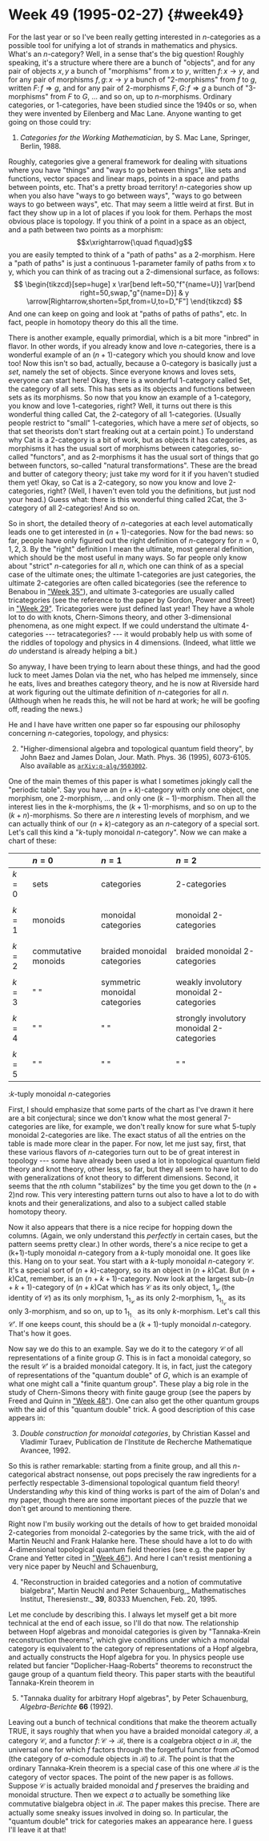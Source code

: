 # Week 49 (1995-02-27) {#week49}

For the last year or so I've been really getting interested in
$n$-categories as a possible tool for unifying a lot of strands in
mathematics and physics. What's an $n$-category? Well, in a sense that's
the big question! Roughly speaking, it's a structure where there are a
bunch of "objects", and for any pair of objects $x,y$ a bunch of
"morphisms" from $x$ to $y$, written $f\colon x \to y$, and for any pair of
morphisms $f, g\colon x \to y$ a bunch of "2-morphisms" from $f$ to $g$, written $F\colon f \Rightarrow g$, and for any pair of 2-morphisms $F, G\colon f \Rightarrow g$ a bunch of
"3-morphisms" from $F$ to $G$, ... and so on, up to $n$-morphisms. Ordinary
categories, or 1-categories, have been studied since the 1940s or so,
when they were invented by Eilenberg and Mac Lane. Anyone wanting to get
going on those could try:

1) _Categories for the Working Mathematician_, by S. Mac Lane, Springer, Berlin, 1988.

Roughly, categories give a general framework for dealing with situations
where you have "things" and "ways to go between things", like sets
and functions, vector spaces and linear maps, points in a space and
paths between points, etc. That's a pretty broad territory!
$n$-categories show up when you also have "ways to go between ways",
"ways to go between ways to go between ways", etc. That may seem a
little weird at first. But in fact they show up in a lot of places if
you look for them. Perhaps the most obvious place is topology. If you
think of a point in a space as an object, and a path between two points
as a morphism:
$$x\xrightarrow{\quad f\quad}g$$
you are easily tempted to think of a "path of paths" as a 2-morphism.
Here a "path of paths" is just a continuous 1-parameter family of
paths from x to y, which you can think of as tracing out a 2-dimensional
surface, as follows:
$$
  \begin{tikzcd}[sep=huge]
    x
      \rar[bend left=50,"f"{name=U}]
      \rar[bend right=50,swap,"g"{name=D}]
    & y
      \arrow[Rightarrow,shorten=5pt,from=U,to=D,"F"]
  \end{tikzcd}
$$
And one can keep on going and look at "paths of paths of paths", etc.
In fact, people in homotopy theory do this all the time.

There is another example, equally primordial, which is a bit more
"inbred" in flavor. In other words, if you already know and love
$n$-categories, there is a wonderful example of an $(n+1)$-category which
you should know and love too! Now this isn't so bad, actually, because
a 0-category is basically just a *set*, namely the set of objects. Since
everyone knows and loves sets, everyone can start here! Okay, there is a
wonderful 1-category called Set, the category of all sets. This has sets
as its objects and functions between sets as its morphisms. So now that
you know an example of a 1-category, you know and love 1-categories,
right? Well, it turns out there is this wonderful thing called Cat, the
2-category of all 1-categories. (Usually people restrict to "small"
1-categories, which have a mere *set* of objects, so that set theorists
don't start freaking out at a certain point.) To understand why Cat is
a 2-category is a bit of work, but as objects it has categories, as
morphisms it has the usual sort of morphisms between categories,
so-called "functors", and as 2-morphisms it has the usual sort of
things that go between functors, so-called "natural transformations".
These are the bread and butter of category theory; just take my word for
it if you haven't studied them yet! Okay, so Cat is a 2-category, so
now you know and love 2-categories, right? (Well, I haven't even told
you the definitions, but just nod your head.) Guess what: there is this
wonderful thing called 2Cat, the 3-category of all 2-categories! And so
on.

So in short, the detailed theory of $n$-categories at each level
automatically leads one to get interested in $(n+1)$-categories. Now for
the bad news: so far, people have only figured out the right definition
of $n$-category for $n = 0, 1, 2, 3$. By the "right" definition I mean
the ultimate, most general definition, which should be the most useful
in many ways. So far people only know about "strict" $n$-categories for
all $n$, which one can think of as a special case of the ultimate ones;
the ultimate 1-categories are just categories, the ultimate 2-categories
are often called bicategories (see the reference to Benabou in
["Week 35"](#week35)), and ultimate 3-categories are usually called
tricategories (see the reference to the paper by Gordon, Power and
Street) in ["Week 29"](#week29). Tricategories were just defined last
year! They have a whole lot to do with knots, Chern-Simons theory, and
other 3-dimensional phenomena, as one might expect. If we could
understand the ultimate 4-categories --- tetracategories? --- it would
probably help us with some of the riddles of topology and physics in 4
dimensions. (Indeed, what little we *do* understand is already helping a
bit.)

So anyway, I have been trying to learn about these things, and had the
good luck to meet James Dolan via the net, who has helped me immensely,
since he eats, lives and breathes category theory, and he is now at
Riverside hard at work figuring out the ultimate definition of
$n$-categories for all $n$. (Although when he reads this, he will not be
hard at work; he will be goofing off, reading the news.)

He and I have have written one paper so far espousing our philosophy
concerning $n$-categories, topology, and physics:

2) "Higher-dimensional algebra and topological quantum field theory", by John Baez and James Dolan, Jour. Math. Phys. 36 (1995), 6073-6105. Also available as [`arXiv:q-alg/9503002`](http://arxiv.org/abs/q-alg/9503002).

One of the main themes of this paper is what I sometimes jokingly call
the "periodic table". Say you have an $(n+k)$-category with only one
object, one morphism, one 2-morphism, ... and only one $(k-1)$-morphism.
Then all the interest lies in the $k$-morphisms, the $(k+1)$-morphisms, and
so on up to the $(k+n)$-morphisms. So there are $n$ interesting levels of
morphism, and we can actually think of our $(n+k)$-category as an
$n$-category of a special sort. Let's call this kind a "$k$-tuply monoidal
$n$-category". Now we can make a chart of these:

|       | $n=0$ | $n=1$ | $n=2$ |
| ----- | :--- | :--- | :--- |
| $k=0$ | sets | categories | 2-categories |
| | | | |
| $k=1$ | monoids | monoidal categories | monoidal 2-categories |
| | | | |
| $k=2$ | commutative monoids | braided monoidal categories | braided monoidal 2-categories |
| | | | |
| $k=3$ | " " | symmetric monoidal categories | weakly involutory monoidal 2-categories |
| | | | |
| $k=4$ | " " | " " | strongly involutory monoidal 2-categories |
| | | | |
| $k=5$ | " " | " " | " " |

:$k$-tuply monoidal $n$-categories

First, I should emphasize that some parts of the chart as I've drawn it
here are a bit conjectural; since we don't know what the most general
7-categories are like, for example, we don't really know for sure what
5-tuply monoidal 2-categories are like. The exact status of all the
entries on the table is made more clear in the paper. For now, let me
just say, first, that these various flavors of $n$-categories turn out to
be of great interest in topology --- some have already been used a lot in
topological quantum field theory and knot theory, other less, so far,
but they all seem to have lot to do with generalizations of knot theory
to different dimensions. Second, it seems that the $n$th column
"stabilizes" by the time you get down to the $(n+2)$nd row. This very
interesting pattern turns out also to have a lot to do with knots and
their generalizations, and also to a subject called stable homotopy
theory.

Now it also appears that there is a nice recipe for hopping down the
columns. (Again, we only understand this *perfectly* in certain cases,
but the pattern seems pretty clear.) In other words, there's a nice
recipe to get a (k+1)-tuply monoidal $n$-category from a $k$-tuply monoidal
one. It goes like this. Hang on to your seat. You start with a $k$-tuply
monoidal $n$-category $\mathcal{C}$. It's a special sort of $(n+k)$-category, so its an
object in $(n+k)\mathsf{Cat}$. But $(n+k)\mathsf{Cat}$, remember, is an $(n+k+1)$-category. Now
look at the largest sub-$(n+k+1)$-category of $(n+k)\mathsf{Cat}$ which has $\mathcal{C}$ as its
only object, $1_{\mathcal{C}}$ (the identity of $\mathcal{C}$) as its only morphism, $1_{1_{\mathcal{C}}}$ as
its only 2-morphism, $1_{1_{1_{\mathcal{C}}}}$ as its only 3-morphism, and so on, up to
$1_{1_{1_{\ddots}}}$ as its only $k$-morphism. Let's call this $\mathcal{C}'$. If one
keeps count, this should be a $(k+1)$-tuply monoidal $n$-category. That's
how it goes.

Now say we do this to an example. Say we do it to the category $\mathcal{C}$ of all
representations of a finite group $G$. This is in fact a monoidal
category, so the result $\mathcal{C}'$ is a braided monoidal category. It is, in
fact, just the category of representations of the "quantum double" of
$G$, which is an example of what one might call a "finite quantum
group". These play a big role in the study of Chern-Simons theory with
finite gauge group (see the papers by Freed and Quinn in
["Week 48"](#week48)). One can also get the other quantum groups with
the aid of this "quantum double" trick. A good description of this
case appears in:

3) _Double construction for monoidal categories_, by Christian Kassel and Vladimir Turaev, Publication de l'Institute de Recherche Mathematique Avancee, 1992.

So this is rather remarkable: starting from a finite group, and all this
$n$-categorical abstract nonsense, out pops precisely the raw ingredients
for a perfectly respectable 3-dimensional topological quantum field
theory! Understanding *why* this kind of thing works is part of the aim
of Dolan's and my paper, though there are some important pieces of the
puzzle that we don't get around to mentioning there.

Right now I'm busily working out the details of how to get braided
monoidal 2-categories from monoidal 2-categories by the same trick, with
the aid of Martin Neuchl and Frank Halanke here. These should have a lot
to do with 4-dimensional topological quantum field theories (see e.g.
the paper by Crane and Yetter cited in ["Week 46"](#week46)). And here
I can't resist mentioning a very nice paper by Neuchl and Schauenburg,

4) "Reconstruction in braided categories and a notion of commutative bialgebra", Martin Neuchl and Peter Schauenburg,_ Mathematisches Institut, Theresienstr._ **39**, 80333 Muenchen, Feb. 20, 1995.

Let me conclude by describing this. I always let myself get a bit more
technical at the end of each issue, so I'll do that now. The
relationship between Hopf algebras and monoidal categories is given by
"Tannaka-Krein reconstruction theorems", which give conditions under
which a monoidal category is equivalent to the category of
representations of a Hopf algebra, and actually constructs the Hopf
algebra for you. In physics people use related but fancier
"Doplicher-Haag-Roberts" theorems to reconstruct the gauge group of a
quantum field theory. This paper starts with the beautiful Tannaka-Krein
theorem in

5) "Tannaka duality for arbitrary Hopf algebras", by Peter Schauenburg, _Algebra-Berichte_ **66** (1992).

Leaving out a bunch of technical conditions that make the theorem
actually TRUE, it says roughly that when you have a braided monoidal
category $\mathcal{B}$, a category $\mathcal{C}$, and a functor $f\colon \mathcal{C} \to \mathcal{B}$, there is a coalgebra
object $a$ in $\mathcal{B}$, the universal one for which $f$ factors through the
forgetful functor from $a\mathsf{Comod}$ (the category of $a$-comodule objects in $\mathcal{B}$)
to $\mathcal{B}$. The point is that the ordinary Tannaka-Krein theorem is a special
case of this one where $\mathcal{B}$ is the category of vector spaces. The point of
the new paper is as follows. Suppose $\mathcal{C}$ is actually braided monoidal and
$f$ preserves the braiding and monoidal structure. Then we expect $a$ to
actually be something like commutative bialgebra object in $\mathcal{B}$. The paper
makes this precise. There are actually some sneaky issues involved in
doing so. In particular, the "quantum double" trick for categories
makes an appearance here. I guess I'll leave it at that!
